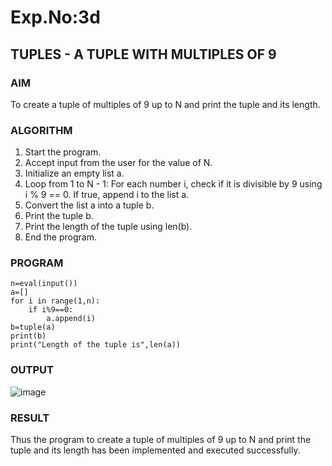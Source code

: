 # Exp.No:3d  
## TUPLES - A TUPLE WITH MULTIPLES OF 9

### AIM  
To create a tuple of multiples of 9 up to N and print the tuple and its length.

### ALGORITHM

1. Start the program.
2. Accept input from the user for the value of N.
3. Initialize an empty list a.
4. Loop from 1 to N - 1:
  For each number i, check if it is divisible by 9 using i % 9 == 0.
  If true, append i to the list a.
5. Convert the list a into a tuple b.
6. Print the tuple b.
7. Print the length of the tuple using len(b).
8. End the program.

### PROGRAM

```
n=eval(input())
a=[]
for i in range(1,n):
    if i%9==0:
        a.append(i)
b=tuple(a)
print(b)
print("Length of the tuple is",len(a))

```

### OUTPUT
![image](https://github.com/user-attachments/assets/8af2f190-019a-4d42-93b2-177d7b642ca3)

### RESULT

Thus the program to create a tuple of multiples of 9 up to N and print the tuple and its length has been implemented and executed successfully.

